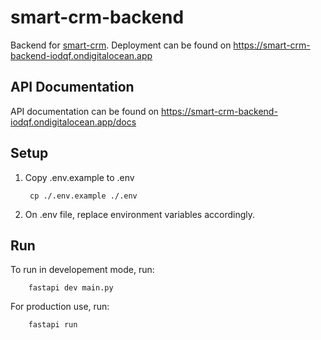# smart-crm-backend

Backend for [smart-crm](https://github.com/LeongWZ/smart-crm). Deployment can be found on <https://smart-crm-backend-iodqf.ondigitalocean.app>

## API Documentation
API documentation can be found on <https://smart-crm-backend-iodqf.ondigitalocean.app/docs>

## Setup

1. Copy .env.example to .env

        cp ./.env.example ./.env

2. On .env file, replace environment variables accordingly.

## Run

To run in developement mode, run:
        
        fastapi dev main.py

For production use, run:

        fastapi run